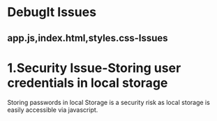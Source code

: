 # DebugIt Issues
## app.js,index.html,styles.css-Issues

# 1.Security Issue-Storing user credentials in local storage
Storing passwords in local Storage is a security risk as local storage is easily accessible via javascript.


